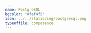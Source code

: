 ```yaml
---
name: PostgreSQL
bgcolor: "#fef4f5"
icon: ../../static/img/postgresql.png
typeoffile: competence
---
```

